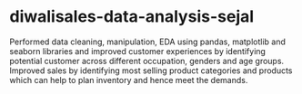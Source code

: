 # diwalisales-data-analysis-sejal
Performed data cleaning, manipulation, EDA using pandas, matplotlib and seaborn libraries and improved customer experiences by identifying potential customer across different occupation, genders and age groups. Improved sales by identifying most selling product categories and products which can help to plan inventory and hence meet the demands.
